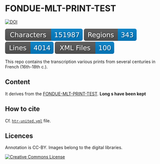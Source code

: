 # FONDUE-MLT-PRINT-TEST

[![DOI](https://zenodo.org/badge/DOI/10.5281/zenodo.10610961.svg)](https://doi.org/10.5281/zenodo.10610961)

![characters badge](badges/characters.svg) ![regions badge](badges/regions.svg) ![lines badge](badges/lines.svg) ![files badge](badges/files.svg)

This repo contains the transcription various prints from several centuries in French (16th-18th c.).

## Content

It derives from the [FONDUE-MLT-PRINT-TEST](https://github.com/FoNDUE-HTR/FONDUE-MLT-PRINT-TEST). **Long s have been kept**


## How to cite

Cf. [`htr-united.yml`](https://github.com/FoNDUE-HTR/FONDUE-MLT-PRINT-TEST-longS/blob/main/htr-united.yml) file.

## Licences
Annotation is CC-BY. Images belong to the digital libraries.

<a rel="license" href="https://creativecommons.org/licenses/by/2.0"><img alt="Creative Commons License" style="border-width:0" src="https://i.creativecommons.org/l/by/2.0/88x31.png" /></a><br />